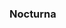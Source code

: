 ### Nocturna

<!--
**Scaredmajor730/Scaredmajor730** is a ✨ _special_ ✨ repository because its `README.md` (this file) appears on your GitHub profile.

Here are some ideas to get you started:

- 🔭 I’m currently working on  App Development and Machine Learning...
- 🌱 I’m currently learning Kotlin, Python, Sk-Learn ...
- 👯 I’m looking to collaborate on Mobile Application projects, Machine learning and Deep Learning (open-cv) ...
- 🤔 I’m looking for help with Deep Learning ...
- 💬 Skills - Data Structures, Python, Java, Kotlin ...
- 📫 How to reach me: mitulkumardayal@gmail.com, https://www.linkedin.com/in/mitul-kumar-dayal-0382541b9/...
.
- ...
-->
